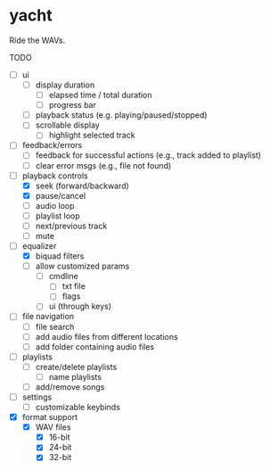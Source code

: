 # yacht

Ride the WAVs.

TODO
- [ ] ui
    - [ ] display duration
        - [ ] elapsed time / total duration
        - [ ] progress bar
    - [ ] playback status (e.g. playing/paused/stopped)
    - [ ] scrollable display
         - [ ] highlight selected track
- [ ] feedback/errors
    - [ ] feedback for successful actions (e.g., track added to playlist)
    - [ ] clear error msgs (e.g., file not found)
- [ ] playback controls
    - [X] seek (forward/backward)
    - [X] pause/cancel
    - [ ] audio loop
    - [ ] playlist loop
    - [ ] next/previous track
    - [ ] mute
- [ ] equalizer
    - [X] biquad filters
    - [ ] allow customized params
        - [ ] cmdline
            - [ ] txt file
            - [ ] flags
        - [ ] ui (through keys)
- [ ] file navigation
    - [ ] file search
    - [ ] add audio files from different locations
    - [ ] add folder containing audio files
- [ ] playlists
    - [ ] create/delete playlists
        - [ ] name playlists
    - [ ] add/remove songs
- [ ] settings
    - [ ] customizable keybinds
- [X] format support
    - [X] WAV files
        - [X] 16-bit
        - [X] 24-bit
        - [X] 32-bit
